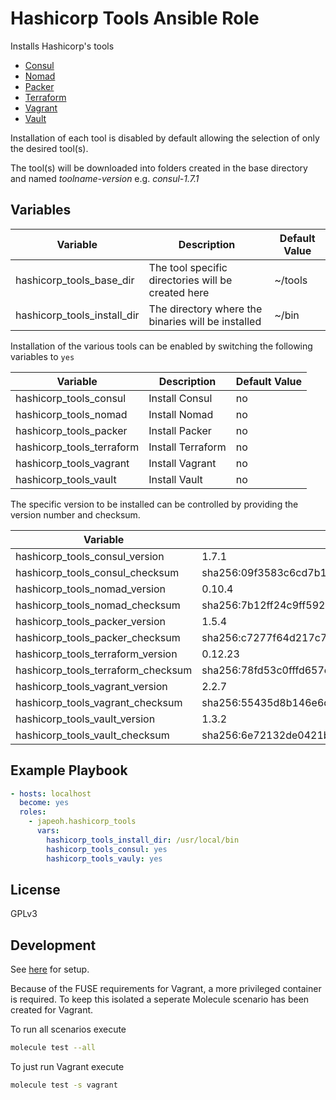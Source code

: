 # Hashicorp Tools Ansible Role

Installs Hashicorp's tools

*   [Consul](https://www.hashicorp.com/products/consul/)
*   [Nomad](https://www.hashicorp.com/products/nomad/)
*   [Packer](https://www.packer.io/)
*   [Terraform](https://www.hashicorp.com/products/terraform/)
*   [Vagrant](https://www.vagrantup.com/)
*   [Vault](https://www.hashicorp.com/products/vault/)

Installation of each tool is disabled by default allowing the selection of only the desired tool(s).

The tool(s) will be downloaded into folders created in the base directory and named _toolname-version_ e.g. _consul-1.7.1_

## Variables

| Variable                    | Description                                        | Default Value
|-----------------------------|----------------------------------------------------|---|
| hashicorp_tools_base_dir    | The tool specific directories will be created here | ~/tools
| hashicorp_tools_install_dir | The directory where the binaries will be installed | ~/bin

Installation of the various tools can be enabled by switching the following variables to `yes`

| Variable                  | Description       | Default Value
|---------------------------|-------------------|---|
| hashicorp_tools_consul    | Install Consul    | no
| hashicorp_tools_nomad     | Install Nomad     | no
| hashicorp_tools_packer    | Install Packer    | no
| hashicorp_tools_terraform | Install Terraform | no
| hashicorp_tools_vagrant   | Install Vagrant   | no
| hashicorp_tools_vault     | Install Vault     | no

The specific version to be installed can be controlled by providing the version number and checksum.

| Variable                           | Default Value |
|------------------------------------|---|
| hashicorp_tools_consul_version     | 1.7.1
| hashicorp_tools_consul_checksum    | sha256:09f3583c6cd7b1f748c0c012ce9b3d96de95a6c0d2334327b74f7d72b1fa5054
| hashicorp_tools_nomad_version      | 0.10.4
| hashicorp_tools_nomad_checksum     | sha256:7b12ff24c9ff592978d4c5b5ea06f60bb0aa679055a356b7898e480f0ba63d63
| hashicorp_tools_packer_version     | 1.5.4
| hashicorp_tools_packer_checksum    | sha256:c7277f64d217c7d9ccfd936373fe352ea935454837363293f8668f9e42d8d99d
| hashicorp_tools_terraform_version  | 0.12.23
| hashicorp_tools_terraform_checksum | sha256:78fd53c0fffd657ee0ab5decac604b0dea2e6c0d4199a9f27db53f081d831a45
| hashicorp_tools_vagrant_version    | 2.2.7
| hashicorp_tools_vagrant_checksum   | sha256:55435d8b146e6df5dcda71c0df50ddd7530aeb34b26b016fb433b8332e4a69c5
| hashicorp_tools_vault_version      | 1.3.2
| hashicorp_tools_vault_checksum     | sha256:6e72132de0421b74d909f50be1823fe57182694c4268ba9a38c31213d9497ec9

## Example Playbook

```yaml
- hosts: localhost
  become: yes
  roles:
    - japeoh.hashicorp_tools
      vars:
        hashicorp_tools_install_dir: /usr/local/bin
        hashicorp_tools_consul: yes
        hashicorp_tools_vauly: yes
```
    
## License

GPLv3

##  Development

See [here](https://github.com/japeoh/ansible-role-development) for setup.

Because of the FUSE requirements for Vagrant, a more privileged container is required. To keep this isolated a seperate
Molecule scenario has been created for Vagrant.

To run all scenarios execute

```bash
molecule test --all
```

To just run Vagrant execute

```bash
molecule test -s vagrant
```